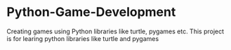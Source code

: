 # Python-Game-Development
Creating games using Python libraries like turtle, pygames etc.
This project is for learing python libraries like turtle and pygames
